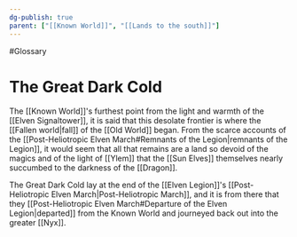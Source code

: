 ```yaml
---
dg-publish: true
parent: ["[[Known World]]", "[[Lands to the south]]"]
---
```

#Glossary
# The Great Dark Cold

The [[Known World]]'s furthest point from the light and warmth of the [[Elven Signaltower]], it is said that this desolate frontier is where the [[Fallen world|fall]] of the [[Old World]] began. From the scarce accounts of the [[Post-Heliotropic Elven March#Remnants of the Legion|remnants of the Legion]], it would seem that all that remains are a land so devoid of the magics and of the light of [[Ylem]] that the [[Sun Elves]] themselves nearly succumbed to the darkness of the [[Dragon]].

The Great Dark Cold lay at the end of the [[Elven Legion]]'s [[Post-Heliotropic Elven March|Post-Heliotropic March]], and it is from there that they [[Post-Heliotropic Elven March#Departure of the Elven Legion|departed]] from the Known World and journeyed back out into the greater [[Nyx]].